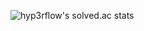 ![hyp3rflow's solved.ac stats](https://github-readme-solvedac.hyp3rflow.vercel.app/api/?handle=hyperflow)